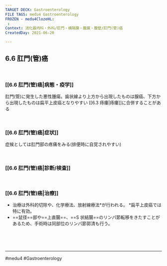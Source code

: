 ```yaml
---
TARGET DECK: Gastroenterology
FILE TAGS: medu4 Gastroenterology
FROZEN - medu4ClozeHL:
 : 
Context: 消化器内科・外科/肛門・横隔膜・腹膜・腹壁/肛門(管)癌
CreatedDay: 2021-06-20

---
```


## 6.6 肛門(管)癌

<br>

### [[6.6 肛門(管)癌|病態・疫学]]
肛門(管)に発生した悪性腫瘍。歯状線より上方から出現したものは腺癌、下方から出現したものは扁平上皮癌となりやすい
[[6.3 痔瘻|痔瘻]]に合併することがある


<br>

### [[6.6 肛門(管)癌|症状]]
症候としては肛門部の疼痛をみる(排便時に自覚されやすい)


<br>

### [[6.6 肛門(管)癌|診断/検査]]


<br>

### [[6.6 肛門(管)癌|治療]]
* 治療は外科的切除や、化学療法、放射線療法\*が行われる。
\*扁平上皮癌では特に有効。
* ==鼠径==部や==上直腸==、==S 状結腸==のリンパ節転移をきたすことがあるため、手術時は同部位のリンパ節郭清も行う。
<!--ID: 1624766942374-->


<br><br><br>

---
#medu4 #Gastroenterology 
